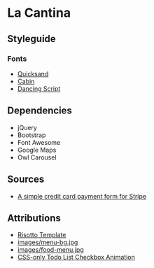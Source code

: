 # La Cantina

## Styleguide

### Fonts

- [Quicksand](#)
- [Cabin](#)
- [Dancing Script](#)

## Dependencies

- jQuery
- Bootstrap
- Font Awesome
- Google Maps
- Owl Carousel

## Sources

- [A simple credit card payment form for Stripe](https://medium.com/@rcdexta/simple-credit-card-payment-form-with-stripe-js-4fd74903e23c)

## Attributions

- [Risotto Template](https://colorlib.com/wp/template/risotto/)
- [images/menu-bg.jpg](https://cmkt-image-prd.global.ssl.fastly.net/0.1.0/ps/27916/580/386/m1/fpnw/wm0/1-.jpg?1373985003&s=9f0e8830878b4a716b5758ff19d23f49)
- [images/food-menu.jpg](http://g700flashlights.com/p/2018/04/restaurant-menu-background-photos-278-background-vectors-and-psd-inside-food-menu-background-png.jpg)
- [CSS-only Todo List Checkbox Animation](https://codepen.io/shshaw/pen/WXMdwE)
